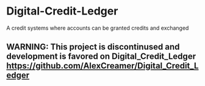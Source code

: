 # Digital-Credit-Ledger
A credit systems where accounts can be granted credits and exchanged

## WARNING: This project is discontinused and development is favored on Digital_Credit_Ledger https://github.com/AlexCreamer/Digital_Credit_Ledger
